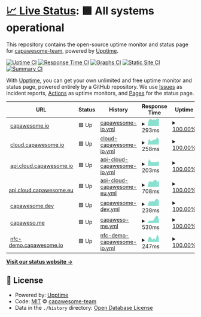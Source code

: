 # [📈 Live Status](https://capawesome-team.github.io/status): <!--live status--> **🟩 All systems operational**

This repository contains the open-source uptime monitor and status page for [capawesome-team](https://capawesome-team.github.io/status), powered by [Upptime](https://github.com/upptime/upptime).

[![Uptime CI](https://github.com/capawesome-team/status/workflows/Uptime%20CI/badge.svg)](https://github.com/capawesome-team/status/actions?query=workflow%3A%22Uptime+CI%22)
[![Response Time CI](https://github.com/capawesome-team/status/workflows/Response%20Time%20CI/badge.svg)](https://github.com/capawesome-team/status/actions?query=workflow%3A%22Response+Time+CI%22)
[![Graphs CI](https://github.com/capawesome-team/status/workflows/Graphs%20CI/badge.svg)](https://github.com/capawesome-team/status/actions?query=workflow%3A%22Graphs+CI%22)
[![Static Site CI](https://github.com/capawesome-team/status/workflows/Static%20Site%20CI/badge.svg)](https://github.com/capawesome-team/status/actions?query=workflow%3A%22Static+Site+CI%22)
[![Summary CI](https://github.com/capawesome-team/status/workflows/Summary%20CI/badge.svg)](https://github.com/capawesome-team/status/actions?query=workflow%3A%22Summary+CI%22)

With [Upptime](https://upptime.js.org), you can get your own unlimited and free uptime monitor and status page, powered entirely by a GitHub repository. We use [Issues](https://github.com/capawesome-team/status/issues) as incident reports, [Actions](https://github.com/capawesome-team/status/actions) as uptime monitors, and [Pages](https://capawesome-team.github.io/status) for the status page.

<!--start: status pages-->
<!-- This summary is generated by Upptime (https://github.com/upptime/upptime) -->
<!-- Do not edit this manually, your changes will be overwritten -->
<!-- prettier-ignore -->
| URL | Status | History | Response Time | Uptime |
| --- | ------ | ------- | ------------- | ------ |
| <img alt="" src="https://icons.duckduckgo.com/ip3/capawesome.io.ico" height="13"> [capawesome.io](https://capawesome.io) | 🟩 Up | [capawesome-io.yml](https://github.com/capawesome-team/status/commits/HEAD/history/capawesome-io.yml) | <details><summary><img alt="Response time graph" src="./graphs/capawesome-io/response-time-week.png" height="20"> 293ms</summary><br><a href="https://status.capawesome.io/history/capawesome-io"><img alt="Response time 233" src="https://img.shields.io/endpoint?url=https%3A%2F%2Fraw.githubusercontent.com%2Fcapawesome-team%2Fstatus%2FHEAD%2Fapi%2Fcapawesome-io%2Fresponse-time.json"></a><br><a href="https://status.capawesome.io/history/capawesome-io"><img alt="24-hour response time 267" src="https://img.shields.io/endpoint?url=https%3A%2F%2Fraw.githubusercontent.com%2Fcapawesome-team%2Fstatus%2FHEAD%2Fapi%2Fcapawesome-io%2Fresponse-time-day.json"></a><br><a href="https://status.capawesome.io/history/capawesome-io"><img alt="7-day response time 293" src="https://img.shields.io/endpoint?url=https%3A%2F%2Fraw.githubusercontent.com%2Fcapawesome-team%2Fstatus%2FHEAD%2Fapi%2Fcapawesome-io%2Fresponse-time-week.json"></a><br><a href="https://status.capawesome.io/history/capawesome-io"><img alt="30-day response time 276" src="https://img.shields.io/endpoint?url=https%3A%2F%2Fraw.githubusercontent.com%2Fcapawesome-team%2Fstatus%2FHEAD%2Fapi%2Fcapawesome-io%2Fresponse-time-month.json"></a><br><a href="https://status.capawesome.io/history/capawesome-io"><img alt="1-year response time 247" src="https://img.shields.io/endpoint?url=https%3A%2F%2Fraw.githubusercontent.com%2Fcapawesome-team%2Fstatus%2FHEAD%2Fapi%2Fcapawesome-io%2Fresponse-time-year.json"></a></details> | <details><summary><a href="https://status.capawesome.io/history/capawesome-io">100.00%</a></summary><a href="https://status.capawesome.io/history/capawesome-io"><img alt="All-time uptime 100.00%" src="https://img.shields.io/endpoint?url=https%3A%2F%2Fraw.githubusercontent.com%2Fcapawesome-team%2Fstatus%2FHEAD%2Fapi%2Fcapawesome-io%2Fuptime.json"></a><br><a href="https://status.capawesome.io/history/capawesome-io"><img alt="24-hour uptime 100.00%" src="https://img.shields.io/endpoint?url=https%3A%2F%2Fraw.githubusercontent.com%2Fcapawesome-team%2Fstatus%2FHEAD%2Fapi%2Fcapawesome-io%2Fuptime-day.json"></a><br><a href="https://status.capawesome.io/history/capawesome-io"><img alt="7-day uptime 100.00%" src="https://img.shields.io/endpoint?url=https%3A%2F%2Fraw.githubusercontent.com%2Fcapawesome-team%2Fstatus%2FHEAD%2Fapi%2Fcapawesome-io%2Fuptime-week.json"></a><br><a href="https://status.capawesome.io/history/capawesome-io"><img alt="30-day uptime 100.00%" src="https://img.shields.io/endpoint?url=https%3A%2F%2Fraw.githubusercontent.com%2Fcapawesome-team%2Fstatus%2FHEAD%2Fapi%2Fcapawesome-io%2Fuptime-month.json"></a><br><a href="https://status.capawesome.io/history/capawesome-io"><img alt="1-year uptime 100.00%" src="https://img.shields.io/endpoint?url=https%3A%2F%2Fraw.githubusercontent.com%2Fcapawesome-team%2Fstatus%2FHEAD%2Fapi%2Fcapawesome-io%2Fuptime-year.json"></a></details>
| <img alt="" src="https://icons.duckduckgo.com/ip3/cloud.capawesome.io.ico" height="13"> [cloud.capawesome.io](https://cloud.capawesome.io) | 🟩 Up | [cloud-capawesome-io.yml](https://github.com/capawesome-team/status/commits/HEAD/history/cloud-capawesome-io.yml) | <details><summary><img alt="Response time graph" src="./graphs/cloud-capawesome-io/response-time-week.png" height="20"> 258ms</summary><br><a href="https://status.capawesome.io/history/cloud-capawesome-io"><img alt="Response time 235" src="https://img.shields.io/endpoint?url=https%3A%2F%2Fraw.githubusercontent.com%2Fcapawesome-team%2Fstatus%2FHEAD%2Fapi%2Fcloud-capawesome-io%2Fresponse-time.json"></a><br><a href="https://status.capawesome.io/history/cloud-capawesome-io"><img alt="24-hour response time 273" src="https://img.shields.io/endpoint?url=https%3A%2F%2Fraw.githubusercontent.com%2Fcapawesome-team%2Fstatus%2FHEAD%2Fapi%2Fcloud-capawesome-io%2Fresponse-time-day.json"></a><br><a href="https://status.capawesome.io/history/cloud-capawesome-io"><img alt="7-day response time 258" src="https://img.shields.io/endpoint?url=https%3A%2F%2Fraw.githubusercontent.com%2Fcapawesome-team%2Fstatus%2FHEAD%2Fapi%2Fcloud-capawesome-io%2Fresponse-time-week.json"></a><br><a href="https://status.capawesome.io/history/cloud-capawesome-io"><img alt="30-day response time 252" src="https://img.shields.io/endpoint?url=https%3A%2F%2Fraw.githubusercontent.com%2Fcapawesome-team%2Fstatus%2FHEAD%2Fapi%2Fcloud-capawesome-io%2Fresponse-time-month.json"></a><br><a href="https://status.capawesome.io/history/cloud-capawesome-io"><img alt="1-year response time 235" src="https://img.shields.io/endpoint?url=https%3A%2F%2Fraw.githubusercontent.com%2Fcapawesome-team%2Fstatus%2FHEAD%2Fapi%2Fcloud-capawesome-io%2Fresponse-time-year.json"></a></details> | <details><summary><a href="https://status.capawesome.io/history/cloud-capawesome-io">100.00%</a></summary><a href="https://status.capawesome.io/history/cloud-capawesome-io"><img alt="All-time uptime 100.00%" src="https://img.shields.io/endpoint?url=https%3A%2F%2Fraw.githubusercontent.com%2Fcapawesome-team%2Fstatus%2FHEAD%2Fapi%2Fcloud-capawesome-io%2Fuptime.json"></a><br><a href="https://status.capawesome.io/history/cloud-capawesome-io"><img alt="24-hour uptime 100.00%" src="https://img.shields.io/endpoint?url=https%3A%2F%2Fraw.githubusercontent.com%2Fcapawesome-team%2Fstatus%2FHEAD%2Fapi%2Fcloud-capawesome-io%2Fuptime-day.json"></a><br><a href="https://status.capawesome.io/history/cloud-capawesome-io"><img alt="7-day uptime 100.00%" src="https://img.shields.io/endpoint?url=https%3A%2F%2Fraw.githubusercontent.com%2Fcapawesome-team%2Fstatus%2FHEAD%2Fapi%2Fcloud-capawesome-io%2Fuptime-week.json"></a><br><a href="https://status.capawesome.io/history/cloud-capawesome-io"><img alt="30-day uptime 100.00%" src="https://img.shields.io/endpoint?url=https%3A%2F%2Fraw.githubusercontent.com%2Fcapawesome-team%2Fstatus%2FHEAD%2Fapi%2Fcloud-capawesome-io%2Fuptime-month.json"></a><br><a href="https://status.capawesome.io/history/cloud-capawesome-io"><img alt="1-year uptime 100.00%" src="https://img.shields.io/endpoint?url=https%3A%2F%2Fraw.githubusercontent.com%2Fcapawesome-team%2Fstatus%2FHEAD%2Fapi%2Fcloud-capawesome-io%2Fuptime-year.json"></a></details>
| <img alt="" src="https://icons.duckduckgo.com/ip3/api.cloud.capawesome.io.ico" height="13"> [api.cloud.capawesome.io](https://api.cloud.capawesome.io) | 🟩 Up | [api-cloud-capawesome-io.yml](https://github.com/capawesome-team/status/commits/HEAD/history/api-cloud-capawesome-io.yml) | <details><summary><img alt="Response time graph" src="./graphs/api-cloud-capawesome-io/response-time-week.png" height="20"> 203ms</summary><br><a href="https://status.capawesome.io/history/api-cloud-capawesome-io"><img alt="Response time 263" src="https://img.shields.io/endpoint?url=https%3A%2F%2Fraw.githubusercontent.com%2Fcapawesome-team%2Fstatus%2FHEAD%2Fapi%2Fapi-cloud-capawesome-io%2Fresponse-time.json"></a><br><a href="https://status.capawesome.io/history/api-cloud-capawesome-io"><img alt="24-hour response time 301" src="https://img.shields.io/endpoint?url=https%3A%2F%2Fraw.githubusercontent.com%2Fcapawesome-team%2Fstatus%2FHEAD%2Fapi%2Fapi-cloud-capawesome-io%2Fresponse-time-day.json"></a><br><a href="https://status.capawesome.io/history/api-cloud-capawesome-io"><img alt="7-day response time 203" src="https://img.shields.io/endpoint?url=https%3A%2F%2Fraw.githubusercontent.com%2Fcapawesome-team%2Fstatus%2FHEAD%2Fapi%2Fapi-cloud-capawesome-io%2Fresponse-time-week.json"></a><br><a href="https://status.capawesome.io/history/api-cloud-capawesome-io"><img alt="30-day response time 249" src="https://img.shields.io/endpoint?url=https%3A%2F%2Fraw.githubusercontent.com%2Fcapawesome-team%2Fstatus%2FHEAD%2Fapi%2Fapi-cloud-capawesome-io%2Fresponse-time-month.json"></a><br><a href="https://status.capawesome.io/history/api-cloud-capawesome-io"><img alt="1-year response time 263" src="https://img.shields.io/endpoint?url=https%3A%2F%2Fraw.githubusercontent.com%2Fcapawesome-team%2Fstatus%2FHEAD%2Fapi%2Fapi-cloud-capawesome-io%2Fresponse-time-year.json"></a></details> | <details><summary><a href="https://status.capawesome.io/history/api-cloud-capawesome-io">100.00%</a></summary><a href="https://status.capawesome.io/history/api-cloud-capawesome-io"><img alt="All-time uptime 100.00%" src="https://img.shields.io/endpoint?url=https%3A%2F%2Fraw.githubusercontent.com%2Fcapawesome-team%2Fstatus%2FHEAD%2Fapi%2Fapi-cloud-capawesome-io%2Fuptime.json"></a><br><a href="https://status.capawesome.io/history/api-cloud-capawesome-io"><img alt="24-hour uptime 100.00%" src="https://img.shields.io/endpoint?url=https%3A%2F%2Fraw.githubusercontent.com%2Fcapawesome-team%2Fstatus%2FHEAD%2Fapi%2Fapi-cloud-capawesome-io%2Fuptime-day.json"></a><br><a href="https://status.capawesome.io/history/api-cloud-capawesome-io"><img alt="7-day uptime 100.00%" src="https://img.shields.io/endpoint?url=https%3A%2F%2Fraw.githubusercontent.com%2Fcapawesome-team%2Fstatus%2FHEAD%2Fapi%2Fapi-cloud-capawesome-io%2Fuptime-week.json"></a><br><a href="https://status.capawesome.io/history/api-cloud-capawesome-io"><img alt="30-day uptime 100.00%" src="https://img.shields.io/endpoint?url=https%3A%2F%2Fraw.githubusercontent.com%2Fcapawesome-team%2Fstatus%2FHEAD%2Fapi%2Fapi-cloud-capawesome-io%2Fuptime-month.json"></a><br><a href="https://status.capawesome.io/history/api-cloud-capawesome-io"><img alt="1-year uptime 100.00%" src="https://img.shields.io/endpoint?url=https%3A%2F%2Fraw.githubusercontent.com%2Fcapawesome-team%2Fstatus%2FHEAD%2Fapi%2Fapi-cloud-capawesome-io%2Fuptime-year.json"></a></details>
| <img alt="" src="https://icons.duckduckgo.com/ip3/api.cloud.capawesome.eu.ico" height="13"> [api.cloud.capawesome.eu](https://api.cloud.capawesome.eu) | 🟩 Up | [api-cloud-capawesome-eu.yml](https://github.com/capawesome-team/status/commits/HEAD/history/api-cloud-capawesome-eu.yml) | <details><summary><img alt="Response time graph" src="./graphs/api-cloud-capawesome-eu/response-time-week.png" height="20"> 708ms</summary><br><a href="https://status.capawesome.io/history/api-cloud-capawesome-eu"><img alt="Response time 1117" src="https://img.shields.io/endpoint?url=https%3A%2F%2Fraw.githubusercontent.com%2Fcapawesome-team%2Fstatus%2FHEAD%2Fapi%2Fapi-cloud-capawesome-eu%2Fresponse-time.json"></a><br><a href="https://status.capawesome.io/history/api-cloud-capawesome-eu"><img alt="24-hour response time 751" src="https://img.shields.io/endpoint?url=https%3A%2F%2Fraw.githubusercontent.com%2Fcapawesome-team%2Fstatus%2FHEAD%2Fapi%2Fapi-cloud-capawesome-eu%2Fresponse-time-day.json"></a><br><a href="https://status.capawesome.io/history/api-cloud-capawesome-eu"><img alt="7-day response time 708" src="https://img.shields.io/endpoint?url=https%3A%2F%2Fraw.githubusercontent.com%2Fcapawesome-team%2Fstatus%2FHEAD%2Fapi%2Fapi-cloud-capawesome-eu%2Fresponse-time-week.json"></a><br><a href="https://status.capawesome.io/history/api-cloud-capawesome-eu"><img alt="30-day response time 714" src="https://img.shields.io/endpoint?url=https%3A%2F%2Fraw.githubusercontent.com%2Fcapawesome-team%2Fstatus%2FHEAD%2Fapi%2Fapi-cloud-capawesome-eu%2Fresponse-time-month.json"></a><br><a href="https://status.capawesome.io/history/api-cloud-capawesome-eu"><img alt="1-year response time 1117" src="https://img.shields.io/endpoint?url=https%3A%2F%2Fraw.githubusercontent.com%2Fcapawesome-team%2Fstatus%2FHEAD%2Fapi%2Fapi-cloud-capawesome-eu%2Fresponse-time-year.json"></a></details> | <details><summary><a href="https://status.capawesome.io/history/api-cloud-capawesome-eu">100.00%</a></summary><a href="https://status.capawesome.io/history/api-cloud-capawesome-eu"><img alt="All-time uptime 99.92%" src="https://img.shields.io/endpoint?url=https%3A%2F%2Fraw.githubusercontent.com%2Fcapawesome-team%2Fstatus%2FHEAD%2Fapi%2Fapi-cloud-capawesome-eu%2Fuptime.json"></a><br><a href="https://status.capawesome.io/history/api-cloud-capawesome-eu"><img alt="24-hour uptime 100.00%" src="https://img.shields.io/endpoint?url=https%3A%2F%2Fraw.githubusercontent.com%2Fcapawesome-team%2Fstatus%2FHEAD%2Fapi%2Fapi-cloud-capawesome-eu%2Fuptime-day.json"></a><br><a href="https://status.capawesome.io/history/api-cloud-capawesome-eu"><img alt="7-day uptime 100.00%" src="https://img.shields.io/endpoint?url=https%3A%2F%2Fraw.githubusercontent.com%2Fcapawesome-team%2Fstatus%2FHEAD%2Fapi%2Fapi-cloud-capawesome-eu%2Fuptime-week.json"></a><br><a href="https://status.capawesome.io/history/api-cloud-capawesome-eu"><img alt="30-day uptime 100.00%" src="https://img.shields.io/endpoint?url=https%3A%2F%2Fraw.githubusercontent.com%2Fcapawesome-team%2Fstatus%2FHEAD%2Fapi%2Fapi-cloud-capawesome-eu%2Fuptime-month.json"></a><br><a href="https://status.capawesome.io/history/api-cloud-capawesome-eu"><img alt="1-year uptime 99.92%" src="https://img.shields.io/endpoint?url=https%3A%2F%2Fraw.githubusercontent.com%2Fcapawesome-team%2Fstatus%2FHEAD%2Fapi%2Fapi-cloud-capawesome-eu%2Fuptime-year.json"></a></details>
| <img alt="" src="https://icons.duckduckgo.com/ip3/capawesome.dev.ico" height="13"> [capawesome.dev](https://capawesome.dev) | 🟩 Up | [capawesome-dev.yml](https://github.com/capawesome-team/status/commits/HEAD/history/capawesome-dev.yml) | <details><summary><img alt="Response time graph" src="./graphs/capawesome-dev/response-time-week.png" height="20"> 238ms</summary><br><a href="https://status.capawesome.io/history/capawesome-dev"><img alt="Response time 245" src="https://img.shields.io/endpoint?url=https%3A%2F%2Fraw.githubusercontent.com%2Fcapawesome-team%2Fstatus%2FHEAD%2Fapi%2Fcapawesome-dev%2Fresponse-time.json"></a><br><a href="https://status.capawesome.io/history/capawesome-dev"><img alt="24-hour response time 184" src="https://img.shields.io/endpoint?url=https%3A%2F%2Fraw.githubusercontent.com%2Fcapawesome-team%2Fstatus%2FHEAD%2Fapi%2Fcapawesome-dev%2Fresponse-time-day.json"></a><br><a href="https://status.capawesome.io/history/capawesome-dev"><img alt="7-day response time 238" src="https://img.shields.io/endpoint?url=https%3A%2F%2Fraw.githubusercontent.com%2Fcapawesome-team%2Fstatus%2FHEAD%2Fapi%2Fcapawesome-dev%2Fresponse-time-week.json"></a><br><a href="https://status.capawesome.io/history/capawesome-dev"><img alt="30-day response time 244" src="https://img.shields.io/endpoint?url=https%3A%2F%2Fraw.githubusercontent.com%2Fcapawesome-team%2Fstatus%2FHEAD%2Fapi%2Fcapawesome-dev%2Fresponse-time-month.json"></a><br><a href="https://status.capawesome.io/history/capawesome-dev"><img alt="1-year response time 245" src="https://img.shields.io/endpoint?url=https%3A%2F%2Fraw.githubusercontent.com%2Fcapawesome-team%2Fstatus%2FHEAD%2Fapi%2Fcapawesome-dev%2Fresponse-time-year.json"></a></details> | <details><summary><a href="https://status.capawesome.io/history/capawesome-dev">100.00%</a></summary><a href="https://status.capawesome.io/history/capawesome-dev"><img alt="All-time uptime 100.00%" src="https://img.shields.io/endpoint?url=https%3A%2F%2Fraw.githubusercontent.com%2Fcapawesome-team%2Fstatus%2FHEAD%2Fapi%2Fcapawesome-dev%2Fuptime.json"></a><br><a href="https://status.capawesome.io/history/capawesome-dev"><img alt="24-hour uptime 100.00%" src="https://img.shields.io/endpoint?url=https%3A%2F%2Fraw.githubusercontent.com%2Fcapawesome-team%2Fstatus%2FHEAD%2Fapi%2Fcapawesome-dev%2Fuptime-day.json"></a><br><a href="https://status.capawesome.io/history/capawesome-dev"><img alt="7-day uptime 100.00%" src="https://img.shields.io/endpoint?url=https%3A%2F%2Fraw.githubusercontent.com%2Fcapawesome-team%2Fstatus%2FHEAD%2Fapi%2Fcapawesome-dev%2Fuptime-week.json"></a><br><a href="https://status.capawesome.io/history/capawesome-dev"><img alt="30-day uptime 100.00%" src="https://img.shields.io/endpoint?url=https%3A%2F%2Fraw.githubusercontent.com%2Fcapawesome-team%2Fstatus%2FHEAD%2Fapi%2Fcapawesome-dev%2Fuptime-month.json"></a><br><a href="https://status.capawesome.io/history/capawesome-dev"><img alt="1-year uptime 100.00%" src="https://img.shields.io/endpoint?url=https%3A%2F%2Fraw.githubusercontent.com%2Fcapawesome-team%2Fstatus%2FHEAD%2Fapi%2Fcapawesome-dev%2Fuptime-year.json"></a></details>
| <img alt="" src="https://icons.duckduckgo.com/ip3/capaweso.me.ico" height="13"> [capaweso.me](https://capaweso.me) | 🟩 Up | [capaweso-me.yml](https://github.com/capawesome-team/status/commits/HEAD/history/capaweso-me.yml) | <details><summary><img alt="Response time graph" src="./graphs/capaweso-me/response-time-week.png" height="20"> 530ms</summary><br><a href="https://status.capawesome.io/history/capaweso-me"><img alt="Response time 443" src="https://img.shields.io/endpoint?url=https%3A%2F%2Fraw.githubusercontent.com%2Fcapawesome-team%2Fstatus%2FHEAD%2Fapi%2Fcapaweso-me%2Fresponse-time.json"></a><br><a href="https://status.capawesome.io/history/capaweso-me"><img alt="24-hour response time 627" src="https://img.shields.io/endpoint?url=https%3A%2F%2Fraw.githubusercontent.com%2Fcapawesome-team%2Fstatus%2FHEAD%2Fapi%2Fcapaweso-me%2Fresponse-time-day.json"></a><br><a href="https://status.capawesome.io/history/capaweso-me"><img alt="7-day response time 530" src="https://img.shields.io/endpoint?url=https%3A%2F%2Fraw.githubusercontent.com%2Fcapawesome-team%2Fstatus%2FHEAD%2Fapi%2Fcapaweso-me%2Fresponse-time-week.json"></a><br><a href="https://status.capawesome.io/history/capaweso-me"><img alt="30-day response time 419" src="https://img.shields.io/endpoint?url=https%3A%2F%2Fraw.githubusercontent.com%2Fcapawesome-team%2Fstatus%2FHEAD%2Fapi%2Fcapaweso-me%2Fresponse-time-month.json"></a><br><a href="https://status.capawesome.io/history/capaweso-me"><img alt="1-year response time 443" src="https://img.shields.io/endpoint?url=https%3A%2F%2Fraw.githubusercontent.com%2Fcapawesome-team%2Fstatus%2FHEAD%2Fapi%2Fcapaweso-me%2Fresponse-time-year.json"></a></details> | <details><summary><a href="https://status.capawesome.io/history/capaweso-me">100.00%</a></summary><a href="https://status.capawesome.io/history/capaweso-me"><img alt="All-time uptime 100.00%" src="https://img.shields.io/endpoint?url=https%3A%2F%2Fraw.githubusercontent.com%2Fcapawesome-team%2Fstatus%2FHEAD%2Fapi%2Fcapaweso-me%2Fuptime.json"></a><br><a href="https://status.capawesome.io/history/capaweso-me"><img alt="24-hour uptime 100.00%" src="https://img.shields.io/endpoint?url=https%3A%2F%2Fraw.githubusercontent.com%2Fcapawesome-team%2Fstatus%2FHEAD%2Fapi%2Fcapaweso-me%2Fuptime-day.json"></a><br><a href="https://status.capawesome.io/history/capaweso-me"><img alt="7-day uptime 100.00%" src="https://img.shields.io/endpoint?url=https%3A%2F%2Fraw.githubusercontent.com%2Fcapawesome-team%2Fstatus%2FHEAD%2Fapi%2Fcapaweso-me%2Fuptime-week.json"></a><br><a href="https://status.capawesome.io/history/capaweso-me"><img alt="30-day uptime 100.00%" src="https://img.shields.io/endpoint?url=https%3A%2F%2Fraw.githubusercontent.com%2Fcapawesome-team%2Fstatus%2FHEAD%2Fapi%2Fcapaweso-me%2Fuptime-month.json"></a><br><a href="https://status.capawesome.io/history/capaweso-me"><img alt="1-year uptime 100.00%" src="https://img.shields.io/endpoint?url=https%3A%2F%2Fraw.githubusercontent.com%2Fcapawesome-team%2Fstatus%2FHEAD%2Fapi%2Fcapaweso-me%2Fuptime-year.json"></a></details>
| <img alt="" src="https://icons.duckduckgo.com/ip3/nfc-demo.capawesome.io.ico" height="13"> [nfc-demo.capawesome.io](https://nfc-demo.capawesome.io) | 🟩 Up | [nfc-demo-capawesome-io.yml](https://github.com/capawesome-team/status/commits/HEAD/history/nfc-demo-capawesome-io.yml) | <details><summary><img alt="Response time graph" src="./graphs/nfc-demo-capawesome-io/response-time-week.png" height="20"> 247ms</summary><br><a href="https://status.capawesome.io/history/nfc-demo-capawesome-io"><img alt="Response time 227" src="https://img.shields.io/endpoint?url=https%3A%2F%2Fraw.githubusercontent.com%2Fcapawesome-team%2Fstatus%2FHEAD%2Fapi%2Fnfc-demo-capawesome-io%2Fresponse-time.json"></a><br><a href="https://status.capawesome.io/history/nfc-demo-capawesome-io"><img alt="24-hour response time 337" src="https://img.shields.io/endpoint?url=https%3A%2F%2Fraw.githubusercontent.com%2Fcapawesome-team%2Fstatus%2FHEAD%2Fapi%2Fnfc-demo-capawesome-io%2Fresponse-time-day.json"></a><br><a href="https://status.capawesome.io/history/nfc-demo-capawesome-io"><img alt="7-day response time 247" src="https://img.shields.io/endpoint?url=https%3A%2F%2Fraw.githubusercontent.com%2Fcapawesome-team%2Fstatus%2FHEAD%2Fapi%2Fnfc-demo-capawesome-io%2Fresponse-time-week.json"></a><br><a href="https://status.capawesome.io/history/nfc-demo-capawesome-io"><img alt="30-day response time 249" src="https://img.shields.io/endpoint?url=https%3A%2F%2Fraw.githubusercontent.com%2Fcapawesome-team%2Fstatus%2FHEAD%2Fapi%2Fnfc-demo-capawesome-io%2Fresponse-time-month.json"></a><br><a href="https://status.capawesome.io/history/nfc-demo-capawesome-io"><img alt="1-year response time 213" src="https://img.shields.io/endpoint?url=https%3A%2F%2Fraw.githubusercontent.com%2Fcapawesome-team%2Fstatus%2FHEAD%2Fapi%2Fnfc-demo-capawesome-io%2Fresponse-time-year.json"></a></details> | <details><summary><a href="https://status.capawesome.io/history/nfc-demo-capawesome-io">100.00%</a></summary><a href="https://status.capawesome.io/history/nfc-demo-capawesome-io"><img alt="All-time uptime 99.98%" src="https://img.shields.io/endpoint?url=https%3A%2F%2Fraw.githubusercontent.com%2Fcapawesome-team%2Fstatus%2FHEAD%2Fapi%2Fnfc-demo-capawesome-io%2Fuptime.json"></a><br><a href="https://status.capawesome.io/history/nfc-demo-capawesome-io"><img alt="24-hour uptime 100.00%" src="https://img.shields.io/endpoint?url=https%3A%2F%2Fraw.githubusercontent.com%2Fcapawesome-team%2Fstatus%2FHEAD%2Fapi%2Fnfc-demo-capawesome-io%2Fuptime-day.json"></a><br><a href="https://status.capawesome.io/history/nfc-demo-capawesome-io"><img alt="7-day uptime 100.00%" src="https://img.shields.io/endpoint?url=https%3A%2F%2Fraw.githubusercontent.com%2Fcapawesome-team%2Fstatus%2FHEAD%2Fapi%2Fnfc-demo-capawesome-io%2Fuptime-week.json"></a><br><a href="https://status.capawesome.io/history/nfc-demo-capawesome-io"><img alt="30-day uptime 100.00%" src="https://img.shields.io/endpoint?url=https%3A%2F%2Fraw.githubusercontent.com%2Fcapawesome-team%2Fstatus%2FHEAD%2Fapi%2Fnfc-demo-capawesome-io%2Fuptime-month.json"></a><br><a href="https://status.capawesome.io/history/nfc-demo-capawesome-io"><img alt="1-year uptime 99.95%" src="https://img.shields.io/endpoint?url=https%3A%2F%2Fraw.githubusercontent.com%2Fcapawesome-team%2Fstatus%2FHEAD%2Fapi%2Fnfc-demo-capawesome-io%2Fuptime-year.json"></a></details>

<!--end: status pages-->

[**Visit our status website →**](https://capawesome-team.github.io/status)

## 📄 License

- Powered by: [Upptime](https://github.com/upptime/upptime)
- Code: [MIT](./LICENSE) © [capawesome-team](https://capawesome-team.github.io/status)
- Data in the `./history` directory: [Open Database License](https://opendatacommons.org/licenses/odbl/1-0/)
